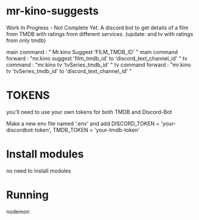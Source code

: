 # mr-kino-suggests
Work In Progress - Not Complete Yet. A discord bot to get details of a film from TMDB with ratings from different services. (update: and tv with ratings from only tmdb)

main command : " Mr.kino Suggest 'FILM_TMDB_ID' "
main command forward : "mr.kino suggest 'film_tmdb_id' to 'discord_text_channel_id' "
tv command : "mr.kino tv 'tvSeries_tmdb_id' "
tv command forward : "mr.kino tv 'tvSeries_tmdb_id' to 'discord_text_channel_id' "

# TOKENS
you'll need to use your own tokens
for both TMDB and Discord-Bot

Make a new env file named '.env' 
and add DISCORD_TOKEN = 'your-discordbot-token', TMDB_TOKEN = 'your-tmdb-token'

# Install modules
no need to install modules

# Running
nodemon
